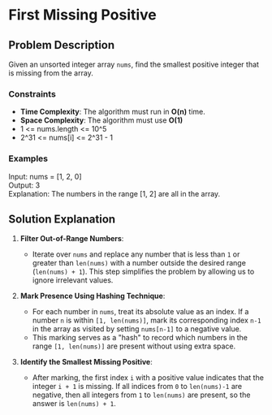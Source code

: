 # First Missing Positive

## Problem Description
Given an unsorted integer array `nums`, find the smallest positive integer that is missing from the array.

### Constraints
- **Time Complexity**: The algorithm must run in **O(n)** time.
- **Space Complexity**: The algorithm must use **O(1)**
- 1 <= nums.length <= 10^5
- 2^31 <= nums[i] <= 2^31 - 1

### Examples
Input: nums = [1, 2, 0] <br>
Output: 3 <br>
Explanation: The numbers in the range [1, 2] are all in the array.

## Solution Explanation
1. **Filter Out-of-Range Numbers**:
   - Iterate over `nums` and replace any number that is less than `1` or greater than `len(nums)` with a number outside the desired range (`len(nums) + 1`). This step simplifies the problem by allowing us to ignore irrelevant values.

2. **Mark Presence Using Hashing Technique**:
   - For each number in `nums`, treat its absolute value as an index. If a number `n` is within `[1, len(nums)]`, mark its corresponding index `n-1` in the array as visited by setting `nums[n-1]` to a negative value.
   - This marking serves as a "hash" to record which numbers in the range `[1, len(nums)]` are present without using extra space.

3. **Identify the Smallest Missing Positive**:
   - After marking, the first index `i` with a positive value indicates that the integer `i + 1` is missing. If all indices from `0` to `len(nums)-1` are negative, then all integers from `1` to `len(nums)` are present, so the answer is `len(nums) + 1`.
